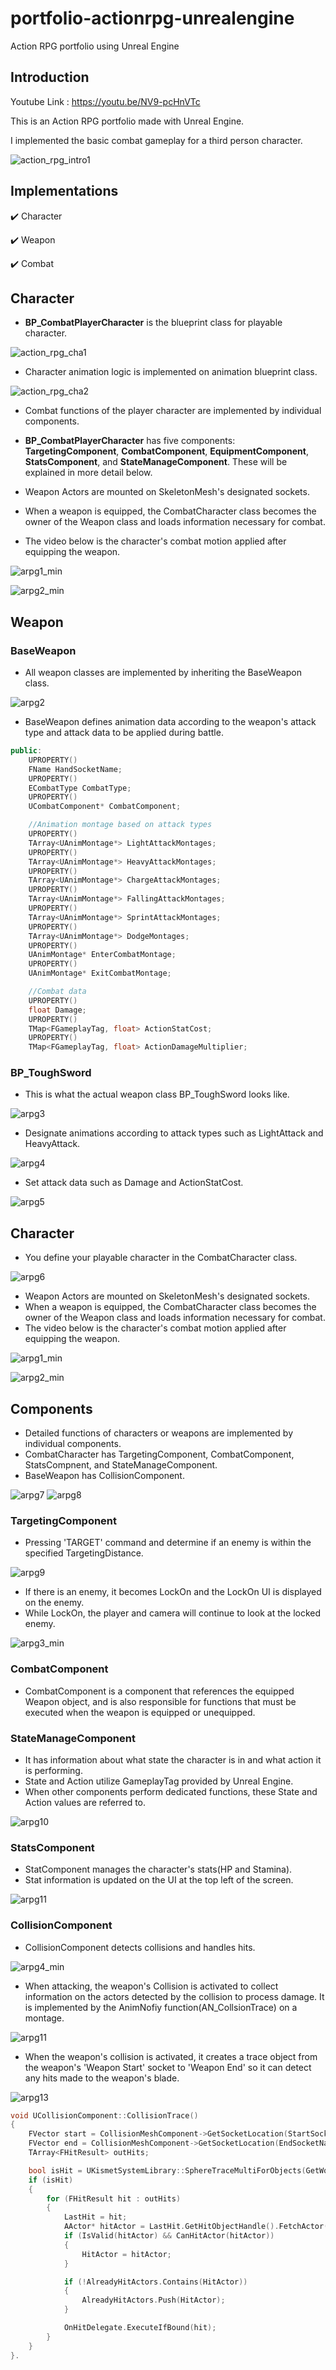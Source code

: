 # portfolio-actionrpg-unrealengine
Action RPG portfolio using Unreal Engine


## Introduction
Youtube Link : https://youtu.be/NV9-pcHnVTc


This is an Action RPG portfolio made with Unreal Engine.


I implemented the basic combat gameplay for a third person character.


![action_rpg_intro1](https://github.com/hyklux/portfolio-actionrpg-unrealengine/assets/96270683/57112d9e-b57c-46c2-8777-f4e111e0c3e8)


## Implementations
:heavy_check_mark: Character


:heavy_check_mark: Weapon


:heavy_check_mark: Combat


## Character
- **BP_CombatPlayerCharacter** is the blueprint class for playable character.


![action_rpg_cha1](https://github.com/hyklux/portfolio-actionrpg-unrealengine/assets/96270683/34b37d30-24f1-4e79-a943-e354ddb192ba)
- Character animation logic is implemented on animation blueprint class.

  
![action_rpg_cha2](https://github.com/hyklux/portfolio-actionrpg-unrealengine/assets/96270683/300c4c73-5d6b-43f5-b6ba-22fdd0054820)
- Combat functions of the player character are implemented by individual components.
- **BP_CombatPlayerCharacter** has five components: **TargetingComponent**, **CombatComponent**, **EquipmentComponent**, **StatsComponent**, and **StateManageComponent**. These will be explained in more detail below.




- Weapon Actors are mounted on SkeletonMesh's designated sockets.
- When a weapon is equipped, the CombatCharacter class becomes the owner of the Weapon class and loads information necessary for combat.
- The video below is the character's combat motion applied after equipping the weapon.


![arpg1_min](https://user-images.githubusercontent.com/96270683/229287431-f8f93287-0787-4d95-9975-3cbcb6a4b0e3.gif)


![arpg2_min](https://user-images.githubusercontent.com/96270683/229287735-5707c1a1-cecc-4d7f-ab5d-b1fe8dfdfa3d.gif)




## Weapon


### BaseWeapon
- All weapon classes are implemented by inheriting the BaseWeapon class.


![arpg2](https://user-images.githubusercontent.com/96270683/229282134-d7296db9-df8c-488e-be62-71448fbb9a6c.PNG)
- BaseWeapon defines animation data according to the weapon's attack type and attack data to be applied during battle.
``` c++
public:
	UPROPERTY()
	FName HandSocketName;
	UPROPERTY()
	ECombatType CombatType;
	UPROPERTY()
	UCombatComponent* CombatComponent;

	//Animation montage based on attack types
	UPROPERTY()
	TArray<UAnimMontage*> LightAttackMontages;
	UPROPERTY()
	TArray<UAnimMontage*> HeavyAttackMontages;
	UPROPERTY()
	TArray<UAnimMontage*> ChargeAttackMontages;
	UPROPERTY()
	TArray<UAnimMontage*> FallingAttackMontages;
	UPROPERTY()
	TArray<UAnimMontage*> SprintAttackMontages;
	UPROPERTY()
	TArray<UAnimMontage*> DodgeMontages;
	UPROPERTY()
	UAnimMontage* EnterCombatMontage;
	UPROPERTY()
	UAnimMontage* ExitCombatMontage;

	//Combat data
	UPROPERTY()
	float Damage;
	UPROPERTY()
	TMap<FGameplayTag, float> ActionStatCost;
	UPROPERTY()
	TMap<FGameplayTag, float> ActionDamageMultiplier;
```


### BP_ToughSword
- This is what the actual weapon class BP_ToughSword looks like.


![arpg3](https://user-images.githubusercontent.com/96270683/229283520-82812ffa-82f7-475b-a2fc-6da94f31b70d.PNG)
- Designate animations according to attack types such as LightAttack and HeavyAttack.


![arpg4](https://user-images.githubusercontent.com/96270683/229283564-6cfd2535-ee5a-4e45-801f-43823f85aae4.PNG)
- Set attack data such as Damage and ActionStatCost.


![arpg5](https://user-images.githubusercontent.com/96270683/229283590-fae7b03a-241f-4813-9f4e-0b8dacaf30d5.PNG)

## Character
- You define your playable character in the CombatCharacter class.


![arpg6](https://user-images.githubusercontent.com/96270683/229285673-18cd72fc-40f0-4fd0-bb80-af2790987e77.PNG)
- Weapon Actors are mounted on SkeletonMesh's designated sockets.
- When a weapon is equipped, the CombatCharacter class becomes the owner of the Weapon class and loads information necessary for combat.
- The video below is the character's combat motion applied after equipping the weapon.


![arpg1_min](https://user-images.githubusercontent.com/96270683/229287431-f8f93287-0787-4d95-9975-3cbcb6a4b0e3.gif)


![arpg2_min](https://user-images.githubusercontent.com/96270683/229287735-5707c1a1-cecc-4d7f-ab5d-b1fe8dfdfa3d.gif)




## Components
- Detailed functions of characters or weapons are implemented by individual components.
- CombatCharacter has TargetingComponent, CombatComponent, StatsCompnent, and StateManageComponent.
- BaseWeapon has CollisionComponent.

![arpg7](https://user-images.githubusercontent.com/96270683/229289945-b18177f6-bca6-4330-abac-d1adbe02e8a7.PNG)
![arpg8](https://user-images.githubusercontent.com/96270683/229289955-ef543a0c-e869-4256-a936-82ac905c7f6e.PNG)



### TargetingComponent
- Pressing 'TARGET' command and determine if an enemy is within the specified TargetingDistance.


![arpg9](https://user-images.githubusercontent.com/96270683/229327024-e8d47812-08f8-457a-b8f0-9ed42eb54961.PNG)
- If there is an enemy, it becomes LockOn and the LockOn UI is displayed on the enemy.
- While LockOn, the player and camera will continue to look at the locked enemy.


![arpg3_min](https://user-images.githubusercontent.com/96270683/229327013-a5b54d28-1c8e-411e-81ae-71a08eac819d.gif)
### CombatComponent
- CombatComponent is a component that references the equipped Weapon object, and is also responsible for functions that must be executed when the weapon is equipped or unequipped.


### StateManageComponent
- It has information about what state the character is in and what action it is performing.
- State and Action utilize GameplayTag provided by Unreal Engine.
- When other components perform dedicated functions, these State and Action values ​​are referred to.

![arpg10](https://user-images.githubusercontent.com/96270683/229327248-65516091-8150-4491-bb70-18d280fe6877.PNG)
### StatsComponent
- StatComponent manages the character's stats(HP and Stamina).
- Stat information is ​​updated on the UI at the top left of the screen.


![arpg11](https://user-images.githubusercontent.com/96270683/229327315-0a86f2db-6346-46fd-bd4a-e2af03b41b56.PNG)
### CollisionComponent
- CollisionComponent detects collisions and handles hits.


![arpg4_min](https://user-images.githubusercontent.com/96270683/229327623-ba78ca5d-3431-46ae-a530-d1e0644c7fb8.gif)
- When attacking, the weapon's Collision is activated to collect information on the actors detected by the collision to process damage. It is implemented by the AnimNofiy function(AN_CollsionTrace) on a montage.

  
![arpg11](https://github.com/hyklux/portfolio-actionrpg-unrealengine/assets/96270683/5c953057-bb16-4e6e-a315-c356b1d652d3)
- When the weapon's collision is activated, it creates a trace object from the weapon's 'Weapon Start' socket to 'Weapon End' so it can detect any hits made to the weapon's blade.

  
![arpg13](https://github.com/hyklux/portfolio-actionrpg-unrealengine/assets/96270683/ba183ffd-af31-49de-898b-c788b18a7332)
``` c++
void UCollisionComponent::CollisionTrace()
{
	FVector start = CollisionMeshComponent->GetSocketLocation(StartSocketName);
	FVector end = CollisionMeshComponent->GetSocketLocation(EndSocketName);
	TArray<FHitResult> outHits;

	bool isHit = UKismetSystemLibrary::SphereTraceMultiForObjects(GetWorld(), start, end, TRaceRadius, CollisionObjectTypes, false, ActorsToIgnore, DrawDebugType, outHits, false);
	if (isHit)
	{
		for (FHitResult hit : outHits)
		{
			LastHit = hit;
			AActor* hitActor = LastHit.GetHitObjectHandle().FetchActor();
			if (IsValid(hitActor) && CanHitActor(hitActor))
			{
				HitActor = hitActor;
			}

			if (!AlreadyHitActors.Contains(HitActor))
			{
				AlreadyHitActors.Push(HitActor);
			}

			OnHitDelegate.ExecuteIfBound(hit);
		}
	}
}.
```  
